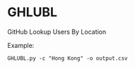# GHLUBL
GitHub Lookup Users By Location

Example:
<pre><code>GHLUBL.py -c "Hong Kong" -o output.csv</code></pre>
